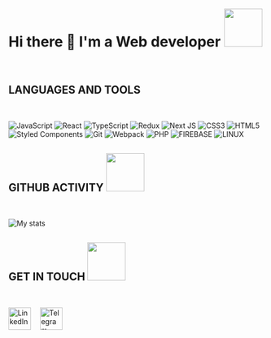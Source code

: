 # Hi there 👋 I'm a Web developer <img src="https://avatars.mds.yandex.net/get-zen_doc/1909279/pub_5e59184675df9a72abaca440_5e591bdf69807744879b9a69/orig" width="75">

</br>

## LANGUAGES AND TOOLS

</br>

![JavaScript](https://img.shields.io/badge/-JavaScript-003140?style=for-the-badge&logo=javascript&logoColor=f0dc4e)
![React](https://img.shields.io/badge/react-%2320232a.svg?style=for-the-badge&logo=react&logoColor=%2361DAFB)
![TypeScript](https://img.shields.io/badge/typescript-%23007ACC.svg?style=for-the-badge&logo=typescript&logoColor=white)
![Redux](https://img.shields.io/badge/redux-%23593d88.svg?style=for-the-badge&logo=redux&logoColor=white)
![Next JS](https://img.shields.io/badge/Next-black?style=for-the-badge&logo=next.js&logoColor=white)
![CSS3](https://img.shields.io/badge/css3-%231572B6.svg?style=for-the-badge&logo=css3&logoColor=white)
![HTML5](https://img.shields.io/badge/html5-%23E34F26.svg?style=for-the-badge&logo=html5&logoColor=white)
![Styled Components](https://img.shields.io/badge/styled--components-DB7093?style=for-the-badge&logo=styled-components&logoColor=white)
![Git](https://img.shields.io/badge/git-%23F05033.svg?style=for-the-badge&logo=git&logoColor=white)
![Webpack](https://img.shields.io/badge/webpack-%238DD6F9.svg?style=for-the-badge&logo=webpack&logoColor=black)
![PHP](https://img.shields.io/badge/php-%23777BB4.svg?style=for-the-badge&logo=php&logoColor=white)
![FIREBASE](https://img.shields.io/badge/-firebase-003140?style=for-the-badge&logo=firebase&logoColor=f6830a)
![LINUX](https://img.shields.io/badge/-linux-003140?style=for-the-badge&logo=linux&logoColor=000000)

## GITHUB ACTIVITY <img src="https://i.gifer.com/origin/63/63dc30909383c81160bdae062ce7ec82_w200.gif" width="75">

</br>

![My stats](https://github-readme-stats.vercel.app/api?username=bgrvRvshn&show_icons=true&theme=dark&count_private=true)

## GET IN TOUCH <img src="https://media.giphy.com/media/VgCDAzcKvsR6OM0uWg/giphy.gif" width="75">

</br>

[<img alt="LinkedIn" width="44px" src="https://user-images.githubusercontent.com/43148270/147075697-c5bfbb71-c7d4-4124-a64c-03476e5cecb7.png" />](https://www.linkedin.com/in/bgrvrvshn/)&emsp;
[<img alt="Telegram" width="44px" src="https://user-images.githubusercontent.com/43148270/147075902-79aed362-d729-4350-8a5c-ae619c3a07d7.png" />](https://t.me/robagirov)
